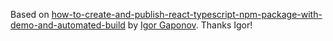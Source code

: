 Based on [how-to-create-and-publish-react-typescript-npm-package-with-demo-and-automated-build](https://betterprogramming.pub/how-to-create-and-publish-react-typescript-npm-package-with-demo-and-automated-build-80c40ec28aca) by [Igor Gaponov](https://medium.com/@igaponov). Thanks Igor!